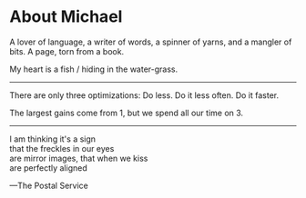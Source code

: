 # About Michael

A lover of language,
a writer of words,
a spinner of yarns,
and a mangler of bits.
A page, torn from a book.

My heart is a fish / hiding in the water-grass.

---

There are only three optimizations: Do less. Do it less often. Do it faster.

The largest gains come from 1, but we spend all our time on 3.

---

I am thinking it's a sign \
that the freckles in our eyes \
are mirror images, that when we kiss \
are perfectly aligned

 —The Postal Service


